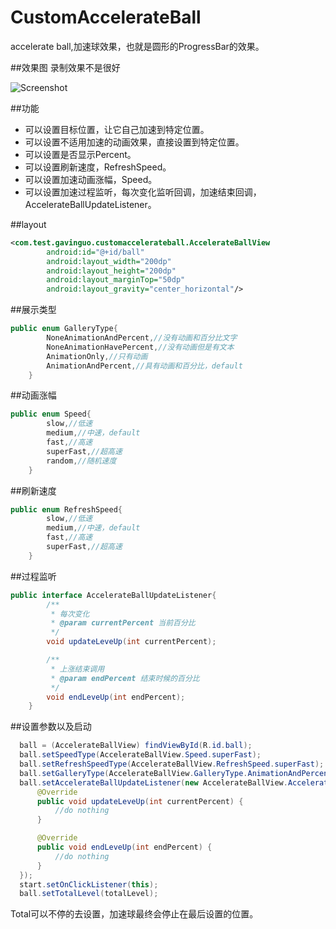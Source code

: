 # CustomAccelerateBall
accelerate ball,加速球效果，也就是圆形的ProgressBar的效果。

##效果图
录制效果不是很好
>
![Screenshot](https://github.com/guoGavin/CustomAccelerateBall/blob/master/pic.gif)

##功能
* 可以设置目标位置，让它自己加速到特定位置。
* 可以设置不适用加速的动画效果，直接设置到特定位置。
* 可以设置是否显示Percent。
* 可以设置刷新速度，RefreshSpeed。
* 可以设置加速动画涨幅，Speed。
* 可以设置加速过程监听，每次变化监听回调，加速结束回调，AccelerateBallUpdateListener。

##layout
```xml
<com.test.gavinguo.customaccelerateball.AccelerateBallView
        android:id="@+id/ball"
        android:layout_width="200dp"
        android:layout_height="200dp"
        android:layout_marginTop="50dp"
        android:layout_gravity="center_horizontal"/>
```

##展示类型
```java
public enum GalleryType{
        NoneAnimationAndPercent,//没有动画和百分比文字
        NoneAnimationHavePercent,//没有动画但是有文本
        AnimationOnly,//只有动画
        AnimationAndPercent,//具有动画和百分比，default
    }
```

##动画涨幅
```java
public enum Speed{
        slow,//低速
        medium,//中速，default
        fast,//高速
        superFast,//超高速
        random,//随机速度
    }
```

##刷新速度
```java
public enum RefreshSpeed{
        slow,//低速
        medium,//中速，default
        fast,//高速
        superFast,//超高速
    }
```

##过程监听
```java
public interface AccelerateBallUpdateListener{
        /**
         * 每次变化
         * @param currentPercent 当前百分比
         */
        void updateLeveUp(int currentPercent);

        /**
         * 上涨结束调用
         * @param endPercent 结束时候的百分比
         */
        void endLeveUp(int endPercent);
    }
```
##设置参数以及启动
```java
  ball = (AccelerateBallView) findViewById(R.id.ball);
  ball.setSpeedType(AccelerateBallView.Speed.superFast);
  ball.setRefreshSpeedType(AccelerateBallView.RefreshSpeed.superFast);
  ball.setGalleryType(AccelerateBallView.GalleryType.AnimationAndPercent);
  ball.setAccelerateBallUpdateListener(new AccelerateBallView.AccelerateBallUpdateListener() {
      @Override
      public void updateLeveUp(int currentPercent) {
          //do nothing
      }

      @Override
      public void endLeveUp(int endPercent) {
          //do nothing
      }
  });
  start.setOnClickListener(this);
  ball.setTotalLevel(totalLevel);
```
Total可以不停的去设置，加速球最终会停止在最后设置的位置。



